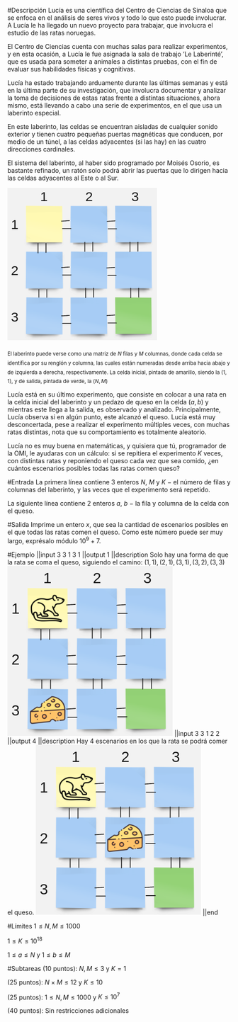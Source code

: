 #Descripción
Lucía es una científica del Centro de Ciencias de Sinaloa que se enfoca en el análisis de seres vivos y todo lo que esto puede involucrar. A Lucía le ha llegado un nuevo proyecto para trabajar, que involucra el estudio de las ratas noruegas.

El Centro de Ciencias cuenta con muchas salas para realizar experimentos, y en esta ocasión, a Lucía le fue asignada la sala de trabajo ‘Le Laberinté’, que es usada para someter a animales a distintas pruebas, con el fin de evaluar sus habilidades físicas y cognitivas.

Lucía ha estado trabajando arduamente durante las últimas semanas y está en la última parte de su investigación, que involucra documentar y analizar la toma de decisiones de estas ratas frente a distintas situaciones, ahora mismo, está llevando a cabo una serie de experimentos, en el que usa un laberinto especial.

En este laberinto, las celdas se encuentran aisladas de cualquier sonido exterior y tienen cuatro pequeñas puertas magnéticas que conducen, por medio de un túnel, a las celdas adyacentes (si las hay) en las cuatro direcciones cardinales.

El sistema del laberinto, al haber sido programado por Moisés Osorio, es bastante refinado, un ratón solo podrá abrir las puertas que lo dirigen hacia las celdas adyacentes al Este o al Sur.

![Ejemplo de un laberinto](laberinto_ejemplo.jpg)

<sub>El laberinto puede verse como una matriz de $N$ filas y $M$ columnas, donde cada celda se identifica por su renglón y columna, las cuales están numeradas desde arriba hacia abajo y de izquierda a derecha, respectivamente. La celda inicial, pintada de amarillo, siendo la $(1,1)$, y de salida, pintada de verde, la $(N,M)$</sub>


Lucía está en su último experimento, que consiste en colocar a una rata en la celda inicial del laberinto y un pedazo de queso en la celda $(a, b)$ y mientras este llega a la salida, es observado y analizado. Principalmente, Lucía observa si en algún punto, este alcanzó el queso. Lucía está muy desconcertada, pese a realizar el experimento múltiples veces, con muchas ratas distintas, nota que su comportamiento es totalmente aleatorio.

Lucía no es muy buena en matemáticas, y quisiera que tú, programador de la OMI, le ayudaras con un cálculo: si se repitiera el experimento $K$ veces, con distintas ratas y reponiendo el queso cada vez que sea comido, ¿en cuántos escenarios posibles todas las ratas comen queso?

#Entrada
La primera línea contiene 3 enteros $N$, $M$ y $K$ $-$ el número de filas y columnas del laberinto, y las veces que el experimento será repetido.

La siguiente línea contiene 2 enteros $a$, $b$ $-$ la fila y columna de la celda con el queso.

#Salida
Imprime un entero $x$, que sea la cantidad de escenarios posibles en el que todas las ratas comen el queso. Como este número puede ser muy largo, exprésalo módulo $10^9+7$.

#Ejemplo
||input
3 3 1
3 1
||output
1
||description
Solo hay una forma de que la rata se coma el queso, siguiendo el camino:
$(1,1),(2,1),(3,1),(3,2),(3,3)$
![Laberinto del caso](laberinto_caso_1.jpg)
||input
3 3 1
2 2
||output
4
||description
Hay 4 escenarios en los que la rata se podrá comer el queso.
![Laberinto del caso](laberinto_caso_2.jpg)
||end

#Límites
$1 \le N,M \le 1000$

$1 \le K \le 10^{18}$

$1 \le a \le N$ y $1 \le b \le M$

#Subtareas
(10 puntos): $N,M \le 3$ y $K = 1$

(25 puntos): $N \times M \le 12$ y $K \le 10$

(25 puntos): $1 \le N,M \le 1000$ y $K \le 10^7$

(40 puntos): Sin restricciones adicionales

